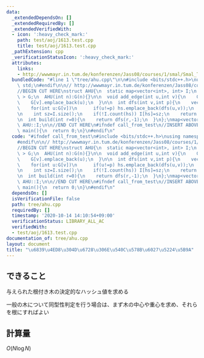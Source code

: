 ```yaml
---
data:
  _extendedDependsOn: []
  _extendedRequiredBy: []
  _extendedVerifiedWith:
  - icon: ':heavy_check_mark:'
    path: test/aoj/1613.test.cpp
    title: test/aoj/1613.test.cpp
  _pathExtension: cpp
  _verificationStatusIcon: ':heavy_check_mark:'
  attributes:
    links:
    - http://wwwmayr.in.tum.de/konferenzen/Jass08/courses/1/smal/Smal_Talk.pdf
  bundledCode: "#line 1 \"tree/ahu.cpp\"\n\n#include <bits/stdc++.h>\nusing namespace\
    \ std;\n#endif\n\n// http://wwwmayr.in.tum.de/konferenzen/Jass08/courses/1/smal/Smal_Talk.pdf\n\
    //BEGIN CUT HERE\nstruct AHU{\n  static map<vector<int>, int> I;\n  vector< vector<int>\
    \ > G;\n  AHU(int n):G(n){}\n\n  void add_edge(int u,int v){\n    G[u].emplace_back(v);\n\
    \    G[v].emplace_back(u);\n  }\n\n  int dfs(int v,int p){\n    vector<int> hs;\n\
    \    for(int u:G[v])\n      if(u!=p) hs.emplace_back(dfs(u,v));\n    sort(hs.begin(),hs.end());\n\
    \n    int sz=I.size();\n    if(!I.count(hs)) I[hs]=sz;\n    return I[hs];\n  }\n\
    \n  int build(int r=0){\n    return dfs(r,-1);\n  }\n};\nmap<vector<int>, int>\
    \ AHU::I;\n\n//END CUT HERE\n#ifndef call_from_test\n//INSERT ABOVE HERE\nsigned\
    \ main(){\n  return 0;\n}\n#endif\n"
  code: "#ifndef call_from_test\n#include <bits/stdc++.h>\nusing namespace std;\n\
    #endif\n\n// http://wwwmayr.in.tum.de/konferenzen/Jass08/courses/1/smal/Smal_Talk.pdf\n\
    //BEGIN CUT HERE\nstruct AHU{\n  static map<vector<int>, int> I;\n  vector< vector<int>\
    \ > G;\n  AHU(int n):G(n){}\n\n  void add_edge(int u,int v){\n    G[u].emplace_back(v);\n\
    \    G[v].emplace_back(u);\n  }\n\n  int dfs(int v,int p){\n    vector<int> hs;\n\
    \    for(int u:G[v])\n      if(u!=p) hs.emplace_back(dfs(u,v));\n    sort(hs.begin(),hs.end());\n\
    \n    int sz=I.size();\n    if(!I.count(hs)) I[hs]=sz;\n    return I[hs];\n  }\n\
    \n  int build(int r=0){\n    return dfs(r,-1);\n  }\n};\nmap<vector<int>, int>\
    \ AHU::I;\n\n//END CUT HERE\n#ifndef call_from_test\n//INSERT ABOVE HERE\nsigned\
    \ main(){\n  return 0;\n}\n#endif\n"
  dependsOn: []
  isVerificationFile: false
  path: tree/ahu.cpp
  requiredBy: []
  timestamp: '2020-10-14 14:10:54+09:00'
  verificationStatus: LIBRARY_ALL_AC
  verifiedWith:
  - test/aoj/1613.test.cpp
documentation_of: tree/ahu.cpp
layout: document
title: "\u6839\u4ED8\u304D\u6728\u306E\u540C\u578B\u6027\u5224\u5B9A"
---
```


## できること
与えられた根付き木の決定的なハッシュ値を求める

一般の木について同型性判定を行う場合は、まず木の中心や重心を求め、それらを根にすればよい

## 計算量
$O(N \log N)$
